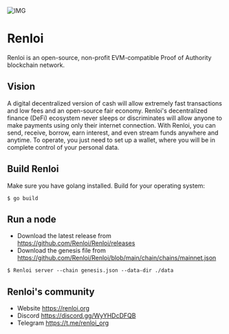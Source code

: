 ![IMG](https://user-images.githubusercontent.com/96906027/147944368-66d18a6e-81cc-4c05-b26b-5c1872c60a16.png)
# Renloi
Renloi is an open-source, non-profit EVM-compatible Proof of Authority blockchain network.
## Vision
A digital decentralized version of cash will allow extremely fast transactions and low fees and an open-source fair economy. Renloi's decentralized finance (DeFi) ecosystem never sleeps or discriminates will allow anyone to make payments using only their internet connection. With Renloi, you can send, receive, borrow, earn interest, and even stream funds anywhere and anytime. To operate, you just need to set up a wallet, where you will be in complete control of your personal data.
## Build Renloi
Make sure you have golang installed.
Build for your operating system:

`$ go build`

## Run a node
* Download the latest release from https://github.com/Renloi/Renloi/releases
* Download the genesis file from https://github.com/Renloi/Renloi/blob/main/chain/chains/mainnet.json

`$ Renloi server --chain genesis.json --data-dir ./data`
## Renloi's community
* Website https://renloi.org
* Discord https://discord.gg/WyYHDcDFQB
* Telegram https://t.me/renloi_org



